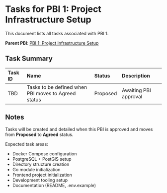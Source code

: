 # Tasks for PBI 1: Project Infrastructure Setup

This document lists all tasks associated with PBI 1.

**Parent PBI**: [PBI 1: Project Infrastructure Setup](./prd.md)

## Task Summary

| Task ID | Name | Status | Description |
| :------ | :--- | :------ | :---------- |
| TBD | Tasks to be defined when PBI moves to Agreed status | Proposed | Awaiting PBI approval |

## Notes

Tasks will be created and detailed when this PBI is approved and moves from **Proposed** to **Agreed** status.

Expected task areas:
- Docker Compose configuration
- PostgreSQL + PostGIS setup
- Directory structure creation
- Go module initialization
- Frontend project initialization
- Development tooling setup
- Documentation (README, .env.example)


